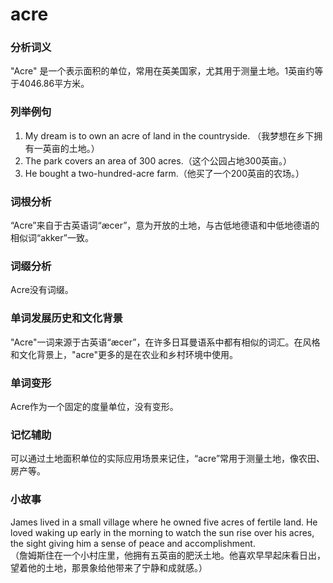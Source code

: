# acre

### 分析词义

  

"Acre" 是一个表示面积的单位，常用在英美国家，尤其用于测量土地。1英亩约等于4046.86平方米。

  

### 列举例句

  

1.  My dream is to own an acre of land in the countryside. （我梦想在乡下拥有一英亩的土地。）
2.  The park covers an area of 300 acres.（这个公园占地300英亩。）
3.  He bought a two-hundred-acre farm.（他买了一个200英亩的农场。）

  

### 词根分析

  

“Acre”来自于古英语词“æcer”，意为开放的土地，与古低地德语和中低地德语的相似词“akker”一致。

  

### 词缀分析

  

Acre没有词缀。

  

### 单词发展历史和文化背景

  

"Acre"一词来源于古英语“æcer”，在许多日耳曼语系中都有相似的词汇。在风格和文化背景上，"acre"更多的是在农业和乡村环境中使用。

  

### 单词变形

  

Acre作为一个固定的度量单位，没有变形。

  

### 记忆辅助

  

可以通过土地面积单位的实际应用场景来记住，“acre”常用于测量土地，像农田、房产等。

  

### 小故事

  

James lived in a small village where he owned five acres of fertile land. He loved waking up early in the morning to watch the sun rise over his acres, the sight giving him a sense of peace and accomplishment.  
（詹姆斯住在一个小村庄里，他拥有五英亩的肥沃土地。他喜欢早早起床看日出，望着他的土地，那景象给他带来了宁静和成就感。）
